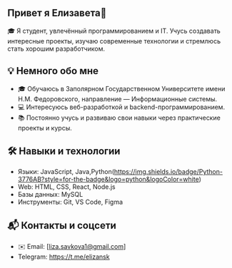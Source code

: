 ## Привет я Елизавета👋
🎓 Я студент, увлечённый программированием и IT. Учусь создавать интересные проекты, изучаю современные технологии и стремлюсь стать хорошим разработчиком.
## 💡 Немного обо мне

- 🎓 Обучаюсь в Заполярном Государственном Университете имени Н.М. Федоровского, направление — Информационные системы.
- 💻 Интересуюсь веб-разработкой и backend-программированием.
- 📚 Постоянно учусь и развиваю свои навыки через практические проекты и курсы.

## 🛠️ Навыки и технологии

- Языки: JavaScript, Java,Python(https://img.shields.io/badge/Python-3776AB?style=for-the-badge&logo=python&logoColor=white)
- Web: HTML, CSS, React, Node.js
- Базы данных: MySQL
- Инструменты: Git, VS Code, Figma
## 📬 Контакты и соцсети

- ✉️ Email: [liza.savkova1@gmail.com]
- Telegram: https://t.me/elizansk
<!--
**elizansk/elizansk** is a ✨ _special_ ✨ repository because its `README.md` (this file) appears on your GitHub profile.

Here are some ideas to get you started:

- 🔭 I’m currently working on ...
- 🌱 I’m currently learning ...
- 👯 I’m looking to collaborate on ...
- 🤔 I’m looking for help with ...
- 💬 Ask me about ...
- 📫 How to reach me: ...
- 😄 Pronouns: ...
- ⚡ Fun fact: ...
-->
